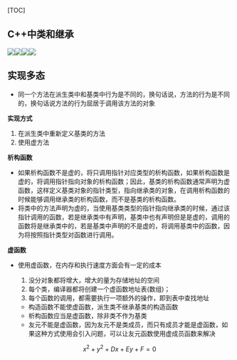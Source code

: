[TOC]

## C++中类和继承

![](https://img.shields.io/github/forks/zzu-andrew/linux-sys.svg)![](https://img.shields.io/github/license/zzu-andrew/Markdown.svg)![](https://img.shields.io/github/stars/zzu-andrew/linux-sys.svg)![](https://img.shields.io/github/issues/zzu-andrew/linux-sys.svg)

## 实现多态

- 同一个方法在派生类中和基类中行为是不同的，换句话说，方法的行为是不同的，换句话说方法的行为屈居于调用该方法的对象

**实现方式**

1. 在派生类中重新定义基类的方法
2. 使用虚方法

**析构函数**

- 如果析构函数不是虚的，将只调用指针对应类型的析构函数，如果析构函数是虚的，将调用指针指向对象的析构函数；因此，基类的析构函数通常声明为虚函数，这样定义基类对象的指针类型，指向继承类的对象，在调用析构函数的时候能够调用继承类的析构函数，而不是基类的析构函数。
- 将类中的方法声明为虚的，当使用基类类型的指针指向继承类的时候，通过该指针调用的函数，若是继承类中有声明，基类中也有声明但是是虚的，调用的函数将是继承类中的，若是基类中声明的不是虚的，将调用基类中的函数，因为将按照指针类型对函数进行调用。

**虚函数**

- 使用虚函数，在内存和执行速度方面会有一定的成本

  1. 没分对象都将增大，增大的量为存储地址的空间
  2. 每个类，编译器都将创建一个虚函数地址表(数组)；
  3. 每个函数的调用，都需要执行一项额外的操作，即到表中查找地址

  - 构造函数不能使虚函数，派生类不继承基类的构造函数
  - 析构函数应当是虚函数，除非类不作为基类
  - 友元不能是虚函数，因为友元不是类成员，而只有成员才能是虚函数，如果这种方式使用会引入问题，可以让友元函数使用虚成员函数来解决





$$
x^{2}+y^{2}+D x+E y+F=0
$$






















































